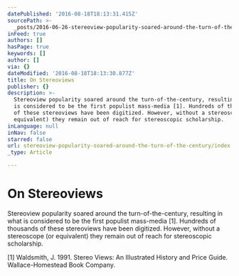 ```yaml
---
datePublished: '2016-08-18T18:13:31.415Z'
sourcePath: >-
  _posts/2016-06-26-stereoview-popularity-soared-around-the-turn-of-the-century.md
inFeed: true
authors: []
hasPage: true
keywords: []
author: []
via: {}
dateModified: '2016-08-18T18:13:30.877Z'
title: On Stereoviews
publisher: {}
description: >-
  Stereoview popularity soared around the turn-of-the-century, resulting in what
  is considered to be the first populist mass-media [1]. Hundreds of thousands
  of these stereoviews have been digitized. However, without a stereoscope (or
  equivalent) they remain out of reach for stereoscopic scholarship. 
inLanguage: null
inNav: false
starred: false
url: stereoview-popularity-soared-around-the-turn-of-the-century/index.html
_type: Article

---
```

# On Stereoviews

Stereoview popularity soared around the turn-of-the-century, resulting in what is considered to be the first populist mass-media \[1\]. Hundreds of thousands of these stereoviews have been digitized. However, without a stereoscope (or equivalent) they remain out of reach for stereoscopic scholarship. 

\[1\] Waldsmith, J. 1991\. Stereo Views: An Illustrated History and Price Guide. Wallace-Homestead Book Company.